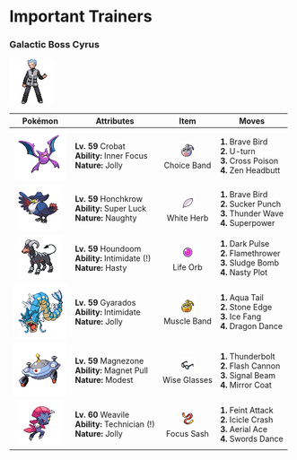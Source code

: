# Important Trainers

### Galactic Boss Cyrus

![Galactic Boss Cyrus](../../assets/important_trainers/cyrus.png)

| Pokémon | Attributes | Item | Moves |
|:-------:|------------|:----:|-------|
| ![Crobat](../../assets/sprites/crobat/front.gif) | **Lv. 59** Crobat<br>**Ability:** <span class="tooltip" title="The Pokémon is protected from flinching.">Inner Focus</span><br>**Nature:** <span class="tooltip" title="[+Spd, -Sp. Atk]">Jolly</span> | ![Choice Band](../../assets/items/choice_band.png "Choice Band")<br><span class="tooltip" title="An item to be held by a Pokémon. This headband ups Attack, but allows the use of only one kind of move.">Choice Band</span> | **1.** Brave Bird<br>**2.** U-turn<br>**3.** Cross Poison<br>**4.** Zen Headbutt |
| ![Honchkrow](../../assets/sprites/honchkrow/front.gif) | **Lv. 59** Honchkrow<br>**Ability:** <span class="tooltip" title="Heightens the critical-hit ratios of moves.">Super Luck</span><br>**Nature:** <span class="tooltip" title="[+Atk, -Sp. Def]">Naughty</span> | ![White Herb](../../assets/items/white_herb.png "White Herb")<br><span class="tooltip" title="An item to be held by a Pokémon. It restores any lowered stat in battle. It can be used only once.">White Herb</span> | **1.** Brave Bird<br>**2.** Sucker Punch<br>**3.** Thunder Wave<br>**4.** Superpower |
| ![Houndoom](../../assets/sprites/houndoom/front.gif) | **Lv. 59** Houndoom<br>**Ability:** <span class="tooltip" title="Lowers the foe’s Attack stat.">Intimidate (!)</span><br>**Nature:** <span class="tooltip" title="[+Spd, -Def]">Hasty</span> | ![Life Orb](../../assets/items/life_orb.png "Life Orb")<br><span class="tooltip" title="An item to be held by a Pokémon. It boosts the power of moves, but at the cost of some HP on each hit.">Life Orb</span> | **1.** Dark Pulse<br>**2.** Flamethrower<br>**3.** Sludge Bomb<br>**4.** Nasty Plot |
| ![Gyarados](../../assets/sprites/gyarados/front.gif) | **Lv. 59** Gyarados<br>**Ability:** <span class="tooltip" title="Lowers the foe’s Attack stat.">Intimidate</span><br>**Nature:** <span class="tooltip" title="[+Spd, -Sp. Atk]">Jolly</span> | ![Muscle Band](../../assets/items/muscle_band.png "Muscle Band")<br><span class="tooltip" title="An item to be held by a Pokémon. It is a headband that slightly boosts the power of physical moves.">Muscle Band</span> | **1.** Aqua Tail<br>**2.** Stone Edge<br>**3.** Ice Fang<br>**4.** Dragon Dance |
| ![Magnezone](../../assets/sprites/magnezone/front.gif) | **Lv. 59** Magnezone<br>**Ability:** <span class="tooltip" title="Prevents Steel-type Pokémon from escaping.">Magnet Pull</span><br>**Nature:** <span class="tooltip" title="[+Sp. Atk, -Atk]">Modest</span> | ![Wise Glasses](../../assets/items/wise_glasses.png "Wise Glasses")<br><span class="tooltip" title="An item to be held by a Pokémon. It is a thick pair of glasses that slightly boosts the power of special moves.">Wise Glasses</span> | **1.** Thunderbolt<br>**2.** Flash Cannon<br>**3.** Signal Beam<br>**4.** Mirror Coat |
| ![Weavile](../../assets/sprites/weavile/front.gif) | **Lv. 60** Weavile<br>**Ability:** <span class="tooltip" title="Powers up the Pokémon’s weaker moves.">Technician (!)</span><br>**Nature:** <span class="tooltip" title="[+Spd, -Sp. Atk]">Jolly</span> | ![Focus Sash](../../assets/items/focus_sash.png "Focus Sash")<br><span class="tooltip" title="An item to be held by a Pokémon. If it has full HP, the holder will endure one potential KO attack, leaving 1 HP.">Focus Sash</span> | **1.** Feint Attack<br>**2.** Icicle Crash<br>**3.** Aerial Ace<br>**4.** Swords Dance |


